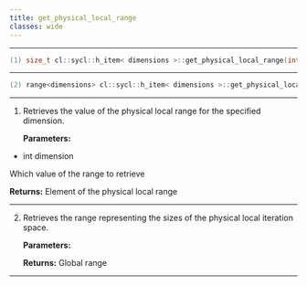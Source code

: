 ```yaml
---
title: get_physical_local_range
classes: wide
---
```



---

```cpp
(1) size_t cl::sycl::h_item< dimensions >::get_physical_local_range(int dimension) const
```

---

```cpp
(2) range<dimensions> cl::sycl::h_item< dimensions >::get_physical_local_range() const
```

---

1. Retrieves the value of the physical local range for the specified dimension. 

   **Parameters:**

  * int dimension

   Which value of the range to retrieve 

   **Returns:** Element of the physical local range 

---

2. Retrieves the range representing the sizes of the physical local iteration space. 

   **Parameters:**

   **Returns:** Global range 

---

